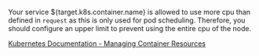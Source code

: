 Your service ${target.k8s.container.name} is allowed to use more cpu than defined in
```request``` as this is only used for pod scheduling. Therefore, you should configure an
upper limit to prevent using the entire cpu of the node.

[Kubernetes Documentation - Managing Container Resources](https://kubernetes.io/docs/concepts/configuration/manage-resources-containers/)
